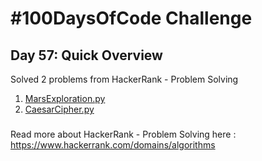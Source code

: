 # #100DaysOfCode Challenge
## Day 57: Quick Overview
Solved 2 problems from HackerRank - Problem Solving 
1. [MarsExploration.py](https://github.com/sandeep-krishna/100DaysOfCode/blob/master/Day%2057/MarsExploration.py)
2. [CaesarCipher.py](https://github.com/sandeep-krishna/100DaysOfCode/blob/master/Day%2057/CaesarCipher.py)
### 
Read more about HackerRank - Problem Solving here : https://www.hackerrank.com/domains/algorithms